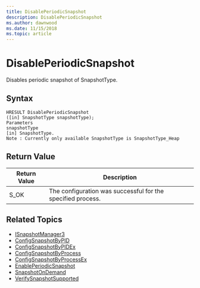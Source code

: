 ```yaml
---
title: DisablePeriodicSnapshot 
description: DisablePeriodicSnapshot
ms.author: dawnwood
ms.date: 11/15/2018
ms.topic: article
---
```


# DisablePeriodicSnapshot

Disables periodic snapshot of SnapshotType.

## Syntax

```
HRESULT DisablePeriodicSnapshot
([in] SnapshotType snapshotType);
Parameters
snapshotType
[in] SnapshotType. 
Note : Currently only available SnapshotType is SnapshotType_Heap
```

## Return Value

|Return Value | Description|
|-------------|------------|
|S_OK	| The configuration was successful for the specified process. |

## Related Topics

* [ISnapshotManager3](isnapshotmanager3.md)
* [ConfigSnapshotByPID](configsnapshotbypid.md)
* [ConfigSnapshotByPIDEx](configsnapshotbypidex.md)
* [ConfigSnapshotByProcess](configsnapshotbyprocess.md)
* [ConfigSnapshotByProcessEx](configsnapshotbyprocessex.md)
* [EnablePeriodicSnapshot](enableperiodicsnapshot.md)
* [SnapshotOnDemand](snapshotondemand.md)
* [VerifySnapshotSupported](verifysnapshotsupported.md)